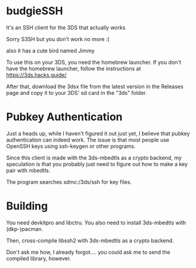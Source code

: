 # budgieSSH

It's an SSH client for the 3DS that actually works

Sorry S3SH but you don't work no more :(

also it has a cute bird named Jimmy

To use this on your 3DS, you need the homebrew launcher. If you don't have the homebrew launcher,
follow the instructions at https://3ds.hacks.guide/

After that, download the 3dsx file from the latest version in the Releases page and copy it to your
3DS' sd card in the "3ds" folder.

# Pubkey Authentication
Just a heads up, while I haven't figured it out just yet, I believe that pubkey authentication can indeed work.
The issue is that most people use OpenSSH keys using ssh-keygen or other programs.

Since this client is made with the 3ds-mbedtls as a crypto backend, my speculation is that you probably just need
to figure out how to make a key pair with mbedtls.

The program searches sdmc:/3ds/ssh for key files.

# Building

You need devkitpro and libctru. You also need to install 3ds-mbedtls with (dkp-)pacman.

Then, cross-compile libssh2 with 3ds-mbedtls as a crypto backend.

Don't ask me how, I already forgot.... you could ask me to send the compiled library, however.
